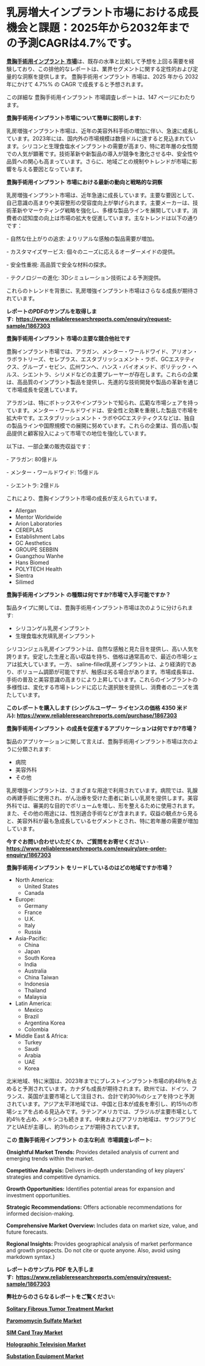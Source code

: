 <p><h1>乳房増大インプラント市場における成長機会と課題：2025年から2032年までの予測CAGRは4.7%です。</h1></p><p data-sourcepos="1:1-1:157"><strong><a href="https://www.reliableresearchreports.com/breast-augmentation-implants-r1867303?utm_campaign=107&utm_medium=36&utm_source=Github&utm_content=ia&utm_term=07032025&utm_id=breast-augmentation-implants">豊胸手術用インプラント 市場</a></strong>は、既存の水準と比較して予想を上回る需要を経験しており、この排他的なレポートは、業界セグメントに関する定性的および定量的な洞察を提供します。 豊胸手術用インプラント 市場は、2025 年から 2032 年にかけて 4.7%% の CAGR で成長すると予想されます。</p>
<p data-sourcepos="3:1-3:50">この詳細な 豊胸手術用インプラント 市場調査レポートは、147 ページにわたります。</p>
<p><strong>豊胸手術用インプラント市場について簡単に説明します:</strong></p>
<p><p>乳房増強インプラント市場は、近年の美容外科手術の増加に伴い、急速に成長しています。2023年には、国内外の市場規模は数億ドルに達すると見込まれています。シリコンと生理食塩水インプラントの需要が高まり、特に若年層の女性間での人気が顕著です。技術革新や新製品の導入が競争を激化させる中、安全性や品質への関心も高まっています。さらに、地域ごとの規制やトレンドが市場に影響を与える要因となっています。</p></p>
<p><strong>豊胸手術用インプラント 市場における最新の動向と戦略的な洞察</strong></p>
<p><p>乳房増強インプラント市場は、近年急速に成長しています。主要な要因として、自己意識の高まりや美容整形の受容度向上が挙げられます。主要メーカーは、技術革新やマーケティング戦略を強化し、多様な製品ラインを展開しています。消費者の認知度の向上は市場の拡大を促進しています。主なトレンドは以下の通りです：</p><p>- 自然な仕上がりの追求: よりリアルな感触の製品需要が増加。</p><p>- カスタマイズサービス: 個々のニーズに応えるオーダーメイドの提供。</p><p>- 安全性重視: 高品質で安全な材料の探求。</p><p>- テクノロジーの進化: 3Dシミュレーション技術による予測提供。</p><p>これらのトレンドを背景に、乳房増強インプラント市場はさらなる成長が期待されています。</p></p>
<p><strong>レポートのPDFのサンプルを取得します</strong><strong>:&nbsp;&nbsp;<a href="https://www.reliableresearchreports.com/enquiry/request-sample/1867303?utm_campaign=107&utm_medium=36&utm_source=Github&utm_content=ia&utm_term=07032025&utm_id=breast-augmentation-implants">https://www.reliableresearchreports.com/enquiry/request-sample/1867303</a></strong></p>
<p><strong>豊胸手術用インプラント 市場の主要な競合他社です</strong></p>
<p><p>豊胸インプラント市場では、アラガン、メンター・ワールドワイド、アリオン・ラボラトリーズ、セレプラス、エスタブリッシュメント・ラボ、GCエステティクス、グループ・セビン、広州ワンヘ、ハンス・バイオメッド、ポリテック・ヘルス、シエントラ、シリメドなどの主要プレーヤーが存在します。これらの企業は、高品質のインプラント製品を提供し、先進的な技術開発や製品の革新を通じて市場成長を促進しています。</p><p>アラガンは、特にボトックスやインプラントで知られ、広範な市場シェアを持っています。メンター・ワールドワイドは、安全性と効果を重視した製品で市場を拡大中です。エスタブリッシュメント・ラボやGCエステティクスなどは、独自の製品ラインや国際規模での展開に努めています。これらの企業は、質の高い製品提供と顧客投入によって市場での地位を強化しています。</p><p>以下は、一部企業の販売収益です：</p><p>- アラガン: 80億ドル</p><p>- メンター・ワールドワイド: 15億ドル</p><p>- シエントラ: 2億ドル</p><p>これにより、豊胸インプラント市場の成長が支えられています。</p></p>
<p><ul><li>Allergan</li><li>Mentor Worldwide</li><li>Arion Laboratories</li><li>CEREPLAS</li><li>Establishment Labs</li><li>GC Aesthetics</li><li>GROUPE SEBBIN</li><li>Guangzhou Wanhe</li><li>Hans Biomed</li><li>POLYTECH Health</li><li>Sientra</li><li>Silimed</li></ul></p>
<p><strong>豊胸手術用インプラント の種類は何ですか?市場で入手可能ですか？</strong></p>
<p>製品タイプに関しては、豊胸手術用インプラント市場は次のように分けられます:</p>
<p><ul><li>シリコンゲル乳房インプラント</li><li>生理食塩水充填乳房インプラント</li></ul></p>
<p><p>シリコンジェル乳房インプラントは、自然な感触と見た目を提供し、高い人気を誇ります。安定した生産と高い収益を持ち、価格は通常高めで、最近の市場シェアは拡大しています。一方、 saline-filled乳房インプラントは、より経済的であり、ボリューム調節が可能ですが、触感は劣る場合があります。市場成長率は、手術の普及と美容意識の高まりにより上昇しています。これらのインプラントの多様性は、変化する市場トレンドに応じた選択肢を提供し、消費者のニーズを満たしています。</p></p>
<p><strong>このレポートを購入します (シングルユーザー ライセンスの価格 4350 米ドル):&nbsp;<a href="https://www.reliableresearchreports.com/purchase/1867303?utm_campaign=107&utm_medium=36&utm_source=Github&utm_content=ia&utm_term=07032025&utm_id=breast-augmentation-implants">https://www.reliableresearchreports.com/purchase/1867303</a></strong></p>
<p><strong>豊胸手術用インプラント の成長を促進するアプリケーションは何ですか?市場？</strong></p>
<p>製品のアプリケーションに関して言えば、豊胸手術用インプラント市場は次のように分類されます:</p>
<p><ul><li>病院</li><li>美容外科</li><li>その他</li></ul></p>
<p><p>乳房増強インプラントは、さまざまな用途で利用されています。病院では、乳腺の再建手術に使用され、がん治療を受けた患者に新しい乳房を提供します。美容外科では、審美的な目的でボリュームを増し、形を整えるために使用されます。また、その他の用途には、性別適合手術などが含まれます。収益の観点から見ると、美容外科が最も急成長しているセグメントとされ、特に若年層の需要が増加しています。</p></p>
<p><strong>今すぐお問い合わせいただくか、ご質問をお寄せください</strong><strong>&nbsp;</strong>-<strong><a href="https://www.reliableresearchreports.com/enquiry/pre-order-enquiry/1867303?utm_campaign=107&utm_medium=36&utm_source=Github&utm_content=ia&utm_term=07032025&utm_id=breast-augmentation-implants">https://www.reliableresearchreports.com/enquiry/pre-order-enquiry/1867303</a></strong></p>
<p><strong>豊胸手術用インプラント をリードしているのはどの地域ですか市場？</strong></p>
<p><ul>
    <li>
        North America:
        <ul>
            <li>United States</li>
            <li>Canada</li>
        </ul>
    </li>
    <li>
        Europe:
        <ul>
            <li>Germany</li>
            <li>France</li>
            <li>U.K.</li>
            <li>Italy</li>
            <li>Russia</li>
        </ul>
    </li>
    <li>
        Asia-Pacific:
        <ul>
            <li>China</li>
            <li>Japan</li>
            <li>South Korea</li>
            <li>India</li>
            <li>Australia</li>
            <li>China Taiwan</li>
            <li>Indonesia</li>
            <li>Thailand</li>
            <li>Malaysia</li>
        </ul>
    </li>
    <li>
        Latin America:
        <ul>
            <li>Mexico</li>
            <li>Brazil</li>
            <li>Argentina Korea</li>
            <li>Colombia</li>
        </ul>
    </li>
    <li>
        Middle East & Africa:
        <ul>
            <li>Turkey</li>
            <li>Saudi</li>
            <li>Arabia</li>
            <li>UAE</li>
            <li>Korea</li>
        </ul>
    </li>
    </ul></p>
<p><p>北米地域、特に米国は、2023年までにブレストインプラント市場の約48％を占めると予測されています。カナダも成長が期待されます。欧州では、ドイツ、フランス、英国が主要市場として注目され、合計で約30％のシェアを持つと予測されています。アジア太平洋地域では、中国と日本が成長を牽引し、約15％の市場シェアを占める見込みです。ラテンアメリカでは、ブラジルが主要市場として約4％を占め、メキシコも続きます。中東およびアフリカ地域は、サウジアラビアとUAEが主導し、約3％のシェアが期待されています。</p></p>
<p><strong>この 豊胸手術用インプラント の主な利点&nbsp; 市場調査レポート:</strong></p>
<p><strong>{Insightful Market Trends:</strong> Provides detailed analysis of current and emerging trends within the market.</p>
<p><strong>Competitive Analysis:</strong> Delivers in-depth understanding of key players' strategies and competitive dynamics.</p>
<p><strong>Growth Opportunities:</strong> Identifies potential areas for expansion and investment opportunities.</p>
<p><strong>Strategic Recommendations:</strong> Offers actionable recommendations for informed decision-making.</p>
<p><strong>Comprehensive Market Overview: </strong>Includes data on market size, value, and future forecasts.</p>
<p><strong>Regional Insights: </strong>Provides geographical analysis of market performance and growth prospects. Do not cite or quote anyone. Also, avoid using markdown syntax.}</p>
<p><strong>レポートのサンプル PDF を入手します:&nbsp;</strong><strong>&nbsp;<a href="https://www.reliableresearchreports.com/enquiry/request-sample/1867303?utm_campaign=107&utm_medium=36&utm_source=Github&utm_content=ia&utm_term=07032025&utm_id=breast-augmentation-implants">https://www.reliableresearchreports.com/enquiry/request-sample/1867303</a></strong></p>
<p></p>
<p></p>
<p></p>
<p></p>
<p><strong>弊社からのさらなるレポートをご覧ください:</strong></p>
<p><strong><p><a href="https://github.com/zakkistuey/Market-Research-Report-List-1/blob/main/solitary-fibrous-tumor-treatment-market.md?utm_campaign=107&utm_medium=36&utm_source=Github&utm_content=ia&utm_term=07032025&utm_id=breast-augmentation-implants">Solitary Fibrous Tumor Treatment Market</a></p><p><a href="https://github.com/boyertrull4r/Market-Research-Report-List-1/blob/main/paromomycin-sulfate-market.md?utm_campaign=107&utm_medium=36&utm_source=Github&utm_content=ia&utm_term=07032025&utm_id=breast-augmentation-implants">Paromomycin Sulfate Market</a></p><p><a href="https://github.com/lillybosakoi/Market-Research-Report-List-1/blob/main/sim-card-tray-market.md?utm_campaign=107&utm_medium=36&utm_source=Github&utm_content=ia&utm_term=07032025&utm_id=breast-augmentation-implants">SIM Card Tray Market</a></p><p><a href="https://github.com/siertnamba7u/Market-Research-Report-List-1/blob/main/holographic-television-market.md?utm_campaign=107&utm_medium=36&utm_source=Github&utm_content=ia&utm_term=07032025&utm_id=breast-augmentation-implants">Holographic Television Market</a></p><p><a href="https://github.com/joshuagarcia509/Market-Research-Report-List-1/blob/main/substation-equipment-market.md?utm_campaign=107&utm_medium=36&utm_source=Github&utm_content=ia&utm_term=07032025&utm_id=breast-augmentation-implants">Substation Equipment Market</a></p></strong></p>